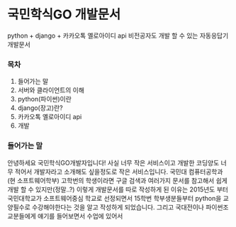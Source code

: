 # 국민학식GO 개발문서

python + django + 카카오톡 옐로아이디 api
비전공자도 개발 할 수 있는 자동응답기 개발문서
### 목차
1. 들어가는 말
2. 서버와 클라이언트의 이해
3. python(파이썬)이란
4. django(장고)란?
5. 카카오톡 옐로아이디 api
6. 개발

### 들어가는 말
안녕하세요 국민학식GO개발자입니다!
사실 너무 작은 서비스이고 개발한 코딩양도 너무 적어서 개발자라고 소개해도 싶을정도로 작은 서비스입니다.
국민대 컴퓨터공학과(현 소프트웨어학부) 고학번의 학생이라면 구글 검색과 여러가지 문서를 참고해서 쉽게 개발 할 수 있지만(정말..?)
이렇게 개발문서를 따로 작성하게 된 이유는 2015년도 부터 국민대학교가 소프트웨어중심 학교로 선정되면서 15학번 학부생분들부터
python을 교양필수로 수강해야한다는 것을 알고 작성하게 되었습니다. 그리고 국대전이나 파이썬조교분들에게 얘기를 들어보면서 수업에 있어서